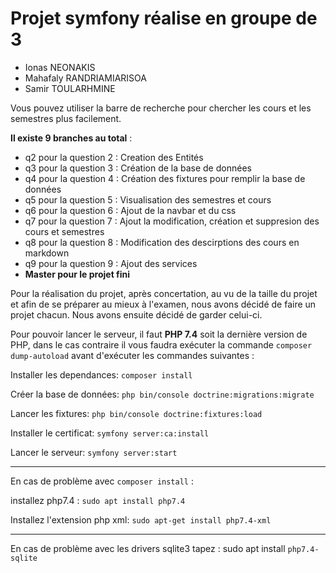 # Projet symfony réalise en groupe de 3 

- Ionas NEONAKIS
- Mahafaly RANDRIAMIARISOA
- Samir TOULARHMINE

Vous pouvez utiliser la barre de recherche pour chercher les cours et les semestres plus facilement.

__Il existe 9 branches au total__ : 
* q2 pour la question 2 : Creation des Entités
* q3 pour la question 3 : Création de la base de données
* q4 pour la question 4 : Création des fixtures pour remplir la base de données
* q5 pour la question 5 : Visualisation des semestres et cours
* q6 pour la question 6 : Ajout de la navbar et du css
* q7 pour la question 7 : Ajout la modification, création et suppresion des cours et semestres
* q8 pour la question 8 : Modification des descirptions des cours en markdown
* q9 pour la question 9 : Ajout des services
* **Master pour le projet fini**

Pour la réalisation du projet, après concertation, au vu de la taille du projet et afin de se préparer au mieux à l'examen, nous avons décidé de faire un projet chacun. Nous avons ensuite décidé de garder celui-ci.

Pour pouvoir lancer le serveur, il faut **PHP 7.4** soit la dernière version de PHP, dans le cas contraire il vous faudra exécuter la commande  ```composer dump-autoload``` avant d'exécuter les commandes suivantes :

Installer les dependances:
```composer install```

Créer la base de données:
```php bin/console doctrine:migrations:migrate```

Lancer les fixtures:
```php bin/console doctrine:fixtures:load```

Installer le certificat:
```symfony server:ca:install```

Lancer le serveur:
```symfony server:start```

---------------------------------------

En cas de problème avec ```composer install``` : 

installez php7.4 :
```sudo apt install php7.4```

Installez l'extension php xml:
```sudo apt-get install php7.4-xml```

---------------------------------------

En cas de problème avec les drivers sqlite3 tapez :
sudo apt install ```php7.4-sqlite```
